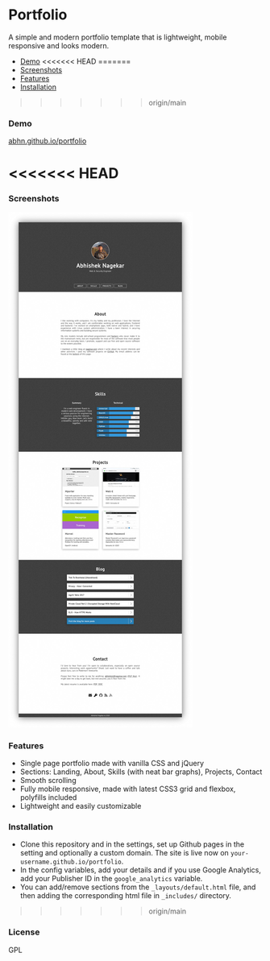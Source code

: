 # Portfolio

A simple and modern portfolio template that is lightweight, mobile responsive and looks modern. 

- [Demo](#demo)
<<<<<<< HEAD
=======
- [Screenshots](#screenshots)
- [Features](#features)
- [Installation](#installation)
>>>>>>> origin/main

### Demo
[abhn.github.io/portfolio](https://abhn.github.io/portfolio)

<<<<<<< HEAD
=======
### Screenshots
![homepage](tmp/screenshot.jpg?raw=true "Homepage")

### Features
- Single page portfolio made with vanilla CSS and jQuery
- Sections: Landing, About, Skills (with neat bar graphs), Projects, Contact
- Smooth scrolling
- Fully mobile responsive, made with latest CSS3 grid and flexbox, polyfills included
- Lightweight and easily customizable

### Installation
- Clone this repository and in the settings, set up Github pages in the setting and optionally a custom domain. The site is live now on `your-username.github.io/portfolio`.
- In the config variables, add your details and if you use Google Analytics, add your Publisher ID in the `google_analytics` variable.
- You can add/remove sections from the `_layouts/default.html` file, and then adding the corresponding html file in `_includes/` directory.

>>>>>>> origin/main
### License
GPL
